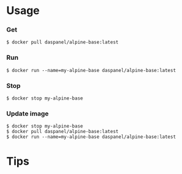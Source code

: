 
# Usage


### Get
```shell
$ docker pull daspanel/alpine-base:latest
```

### Run
```shell
$ docker run --name=my-alpine-base daspanel/alpine-base:latest
```

### Stop
```shell
$ docker stop my-alpine-base
```

### Update image
```shell
$ docker stop my-alpine-base
$ docker pull daspanel/alpine-base:latest
$ docker run --name=my-alpine-base daspanel/alpine-base:latest
```

# Tips
